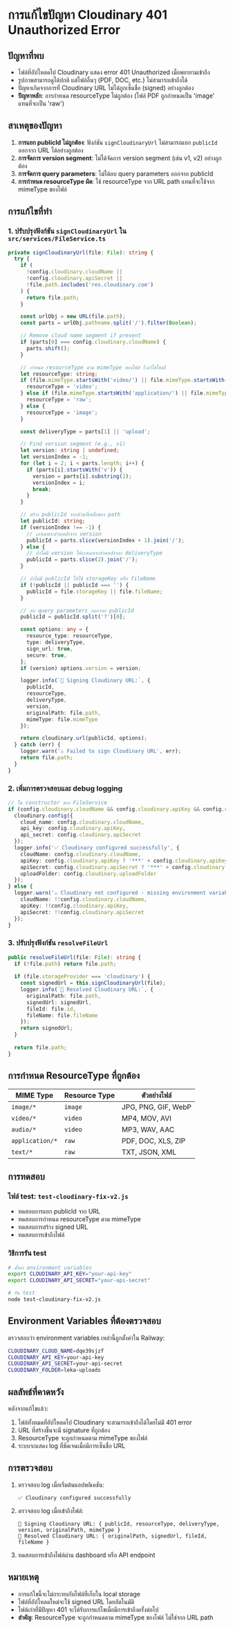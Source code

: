 # การแก้ไขปัญหา Cloudinary 401 Unauthorized Error

## ปัญหาที่พบ
- ไฟล์ที่อัปโหลดไป Cloudinary แสดง error 401 Unauthorized เมื่อพยายามเข้าถึง
- รูปภาพสามารถดูได้ปกติ แต่ไฟล์อื่นๆ (PDF, DOC, etc.) ไม่สามารถเข้าถึงได้
- ปัญหาเกิดจากการที่ Cloudinary URL ไม่ได้ถูกเซ็นชื่อ (signed) อย่างถูกต้อง
- **ปัญหาหลัก**: การกำหนด resourceType ไม่ถูกต้อง (ไฟล์ PDF ถูกกำหนดเป็น 'image' แทนที่จะเป็น 'raw')

## สาเหตุของปัญหา
1. **การแยก publicId ไม่ถูกต้อง**: ฟังก์ชัน `signCloudinaryUrl` ไม่สามารถแยก `publicId` ออกจาก URL ได้อย่างถูกต้อง
2. **การจัดการ version segment**: ไม่ได้จัดการ version segment (เช่น v1, v2) อย่างถูกต้อง
3. **การจัดการ query parameters**: ไม่ได้ลบ query parameters ออกจาก publicId
4. **การกำหนด resourceType ผิด**: ใช้ resourceType จาก URL path แทนที่จะใช้จาก mimeType ของไฟล์

## การแก้ไขที่ทำ

### 1. ปรับปรุงฟังก์ชัน `signCloudinaryUrl` ใน `src/services/FileService.ts`

```typescript
private signCloudinaryUrl(file: File): string {
  try {
    if (
      !config.cloudinary.cloudName ||
      !config.cloudinary.apiSecret ||
      !file.path.includes('res.cloudinary.com')
    ) {
      return file.path;
    }

    const urlObj = new URL(file.path);
    const parts = urlObj.pathname.split('/').filter(Boolean);

    // Remove cloud name segment if present
    if (parts[0] === config.cloudinary.cloudName) {
      parts.shift();
    }

    // กำหนด resourceType ตาม mimeType ของไฟล์ (แก้ไขใหม่)
    let resourceType: string;
    if (file.mimeType.startsWith('video/') || file.mimeType.startsWith('audio/')) {
      resourceType = 'video';
    } else if (file.mimeType.startsWith('application/') || file.mimeType.startsWith('text/')) {
      resourceType = 'raw';
    } else {
      resourceType = 'image';
    }

    const deliveryType = parts[1] || 'upload';

    // Find version segment (e.g., v1)
    let version: string | undefined;
    let versionIndex = -1;
    for (let i = 2; i < parts.length; i++) {
      if (parts[i].startsWith('v')) {
        version = parts[i].substring(1);
        versionIndex = i;
        break;
      }
    }

    // สร้าง publicId จากส่วนที่เหลือของ path
    let publicId: string;
    if (versionIndex !== -1) {
      // เอาเฉพาะส่วนหลังจาก version
      publicId = parts.slice(versionIndex + 1).join('/');
    } else {
      // ถ้าไม่มี version ให้เอาเฉพาะส่วนหลังจาก deliveryType
      publicId = parts.slice(2).join('/');
    }

    // ถ้าไม่มี publicId ให้ใช้ storageKey หรือ fileName
    if (!publicId || publicId === '') {
      publicId = file.storageKey || file.fileName;
    }

    // ลบ query parameters ออกจาก publicId
    publicId = publicId.split('?')[0];

    const options: any = {
      resource_type: resourceType,
      type: deliveryType,
      sign_url: true,
      secure: true,
    };
    if (version) options.version = version;

    logger.info(`🔐 Signing Cloudinary URL:`, {
      publicId,
      resourceType,
      deliveryType,
      version,
      originalPath: file.path,
      mimeType: file.mimeType
    });

    return cloudinary.url(publicId, options);
  } catch (err) {
    logger.warn('⚠️ Failed to sign Cloudinary URL', err);
    return file.path;
  }
}
```

### 2. เพิ่มการตรวจสอบและ debug logging

```typescript
// ใน constructor ของ FileService
if (config.cloudinary.cloudName && config.cloudinary.apiKey && config.cloudinary.apiSecret) {
  cloudinary.config({
    cloud_name: config.cloudinary.cloudName,
    api_key: config.cloudinary.apiKey,
    api_secret: config.cloudinary.apiSecret
  });
  logger.info('✅ Cloudinary configured successfully', {
    cloudName: config.cloudinary.cloudName,
    apiKey: config.cloudinary.apiKey ? '***' + config.cloudinary.apiKey.slice(-4) : 'undefined',
    apiSecret: config.cloudinary.apiSecret ? '***' + config.cloudinary.apiSecret.slice(-4) : 'undefined',
    uploadFolder: config.cloudinary.uploadFolder
  });
} else {
  logger.warn('⚠️ Cloudinary not configured - missing environment variables', {
    cloudName: !!config.cloudinary.cloudName,
    apiKey: !!config.cloudinary.apiKey,
    apiSecret: !!config.cloudinary.apiSecret
  });
}
```

### 3. ปรับปรุงฟังก์ชัน `resolveFileUrl`

```typescript
public resolveFileUrl(file: File): string {
  if (!file.path) return file.path;
  
  if (file.storageProvider === 'cloudinary') {
    const signedUrl = this.signCloudinaryUrl(file);
    logger.info(`🔗 Resolved Cloudinary URL:`, {
      originalPath: file.path,
      signedUrl: signedUrl,
      fileId: file.id,
      fileName: file.fileName
    });
    return signedUrl;
  }
  
  return file.path;
}
```

## การกำหนด ResourceType ที่ถูกต้อง

| MIME Type | Resource Type | ตัวอย่างไฟล์ |
|-----------|---------------|-------------|
| `image/*` | `image` | JPG, PNG, GIF, WebP |
| `video/*` | `video` | MP4, MOV, AVI |
| `audio/*` | `video` | MP3, WAV, AAC |
| `application/*` | `raw` | PDF, DOC, XLS, ZIP |
| `text/*` | `raw` | TXT, JSON, XML |

## การทดสอบ

### ไฟล์ test: `test-cloudinary-fix-v2.js`
- ทดสอบการแยก publicId จาก URL
- ทดสอบการกำหนด resourceType ตาม mimeType
- ทดสอบการสร้าง signed URL
- ทดสอบการเข้าถึงไฟล์

### วิธีการรัน test
```bash
# ตั้งค่า environment variables
export CLOUDINARY_API_KEY="your-api-key"
export CLOUDINARY_API_SECRET="your-api-secret"

# รัน test
node test-cloudinary-fix-v2.js
```

## Environment Variables ที่ต้องตรวจสอบ

ตรวจสอบว่า environment variables เหล่านี้ถูกตั้งค่าใน Railway:

```bash
CLOUDINARY_CLOUD_NAME=dqe39sjzf
CLOUDINARY_API_KEY=your-api-key
CLOUDINARY_API_SECRET=your-api-secret
CLOUDINARY_FOLDER=leka-uploads
```

## ผลลัพธ์ที่คาดหวัง

หลังจากแก้ไขแล้ว:
1. ไฟล์ทั้งหมดที่อัปโหลดไป Cloudinary จะสามารถเข้าถึงได้โดยไม่มี 401 error
2. URL ที่สร้างขึ้นจะมี signature ที่ถูกต้อง
3. ResourceType จะถูกกำหนดตาม mimeType ของไฟล์
4. ระบบจะแสดง log ที่ชัดเจนเมื่อมีการเซ็นชื่อ URL

## การตรวจสอบ

1. ตรวจสอบ log เมื่อเริ่มต้นแอปพลิเคชัน:
   ```
   ✅ Cloudinary configured successfully
   ```

2. ตรวจสอบ log เมื่อเข้าถึงไฟล์:
   ```
   🔐 Signing Cloudinary URL: { publicId, resourceType, deliveryType, version, originalPath, mimeType }
   🔗 Resolved Cloudinary URL: { originalPath, signedUrl, fileId, fileName }
   ```

3. ทดสอบการเข้าถึงไฟล์ผ่าน dashboard หรือ API endpoint

## หมายเหตุ

- การแก้ไขนี้จะไม่กระทบกับไฟล์ที่เก็บใน local storage
- ไฟล์ที่อัปโหลดใหม่จะใช้ signed URL โดยอัตโนมัติ
- ไฟล์เก่าที่มีปัญหา 401 จะได้รับการแก้ไขเมื่อมีการเข้าถึงครั้งต่อไป
- **สำคัญ**: ResourceType จะถูกกำหนดตาม mimeType ของไฟล์ ไม่ใช่จาก URL path
